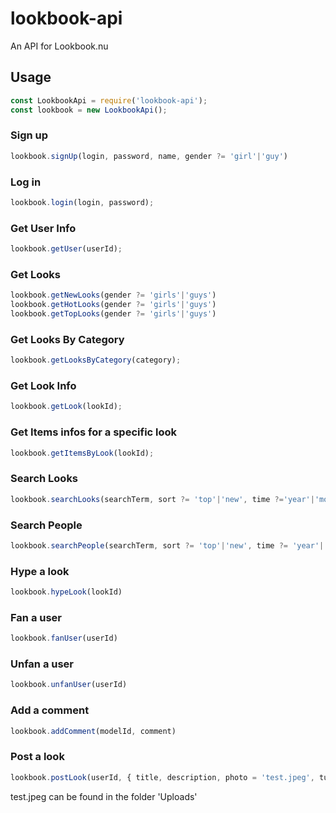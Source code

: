 # lookbook-api

An API for Lookbook.nu

## Usage

```javascript
const LookbookApi = require('lookbook-api');
const lookbook = new LookbookApi();
```

### Sign up

```javascript
lookbook.signUp(login, password, name, gender ?= 'girl'|'guy')
```

### Log in

```javascript
lookbook.login(login, password);
```

### Get User Info

```javascript
lookbook.getUser(userId);
```

### Get Looks

```javascript
lookbook.getNewLooks(gender ?= 'girls'|'guys')
lookbook.getHotLooks(gender ?= 'girls'|'guys')
lookbook.getTopLooks(gender ?= 'girls'|'guys')
```

### Get Looks By Category

```javascript
lookbook.getLooksByCategory(category);
```

### Get Look Info

```javascript
lookbook.getLook(lookId);
```

### Get Items infos for a specific look

```javascript
lookbook.getItemsByLook(lookId);
```

### Search Looks

```javascript
lookbook.searchLooks(searchTerm, sort ?= 'top'|'new', time ?='year'|'month'|'day', gender ?= 'girls'|'guys', maxResults = "50")
```

### Search People

```javascript
lookbook.searchPeople(searchTerm, sort ?= 'top'|'new', time ?= 'year'|'month'|'day', gender ?= 'girls'|'guys', maxResults = "50")
```

### Hype a look 

```javascript
lookbook.hypeLook(lookId)
```

### Fan a user 

```javascript
lookbook.fanUser(userId)
```

### Unfan a user 

```javascript
lookbook.unfanUser(userId)
```

### Add a comment 

```javascript
lookbook.addComment(modelId, comment)
```

### Post a look

```javascript
lookbook.postLook(userId, { title, description, photo = 'test.jpeg', tumblr = 'NO', facebook = 'NO', twitter = 'NO' })
```
test.jpeg can be found in the folder 'Uploads'
